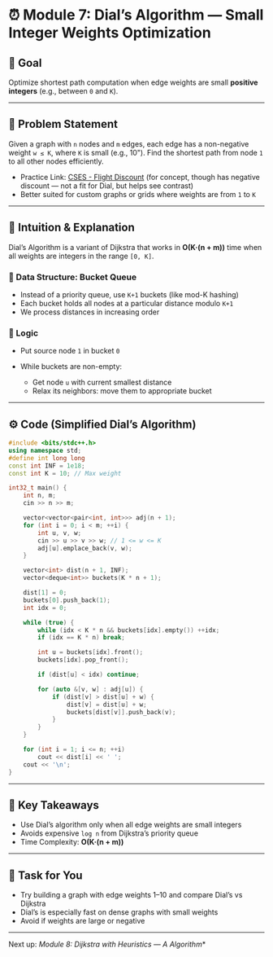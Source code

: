 # ⏰ Module 7: Dial’s Algorithm — Small Integer Weights Optimization

## 💪 Goal

Optimize shortest path computation when edge weights are small **positive integers** (e.g., between `0` and `K`).

---

## 📅 Problem Statement

Given a graph with `n` nodes and `m` edges, each edge has a non-negative weight `w ≤ K`, where `K` is small (e.g., 10").
Find the shortest path from node `1` to all other nodes efficiently.

* Practice Link: [CSES - Flight Discount](https://cses.fi/problemset/task/1195) (for concept, though has negative discount — not a fit for Dial, but helps see contrast)
* Better suited for custom graphs or grids where weights are from `1` to `K`

---

## 🧠 Intuition & Explanation

Dial’s Algorithm is a variant of Dijkstra that works in **O(K·(n + m))** time when all weights are integers in the range `[0, K]`.

### 🔧 Data Structure: Bucket Queue

* Instead of a priority queue, use `K+1` buckets (like mod-K hashing)
* Each bucket holds all nodes at a particular distance modulo `K+1`
* We process distances in increasing order

### 🔄 Logic

* Put source node `1` in bucket `0`
* While buckets are non-empty:

  * Get node `u` with current smallest distance
  * Relax its neighbors: move them to appropriate bucket

---

## ⚙️ Code (Simplified Dial’s Algorithm)

```cpp
#include <bits/stdc++.h>
using namespace std;
#define int long long
const int INF = 1e18;
const int K = 10; // Max weight

int32_t main() {
    int n, m;
    cin >> n >> m;

    vector<vector<pair<int, int>>> adj(n + 1);
    for (int i = 0; i < m; ++i) {
        int u, v, w;
        cin >> u >> v >> w; // 1 <= w <= K
        adj[u].emplace_back(v, w);
    }

    vector<int> dist(n + 1, INF);
    vector<deque<int>> buckets(K * n + 1);

    dist[1] = 0;
    buckets[0].push_back(1);
    int idx = 0;

    while (true) {
        while (idx < K * n && buckets[idx].empty()) ++idx;
        if (idx == K * n) break;

        int u = buckets[idx].front();
        buckets[idx].pop_front();

        if (dist[u] < idx) continue;

        for (auto &[v, w] : adj[u]) {
            if (dist[v] > dist[u] + w) {
                dist[v] = dist[u] + w;
                buckets[dist[v]].push_back(v);
            }
        }
    }

    for (int i = 1; i <= n; ++i)
        cout << dist[i] << ' ';
    cout << '\n';
}
```

---

## 🔎 Key Takeaways

* Use Dial’s algorithm only when all edge weights are small integers
* Avoids expensive `log n` from Dijkstra’s priority queue
* Time Complexity: **O(K·(n + m))**

---

## 📍 Task for You

* Try building a graph with edge weights 1–10 and compare Dial’s vs Dijkstra
* Dial’s is especially fast on dense graphs with small weights
* Avoid if weights are large or negative

---

Next up: **Module 8: Dijkstra with Heuristics — A* Algorithm*\*
